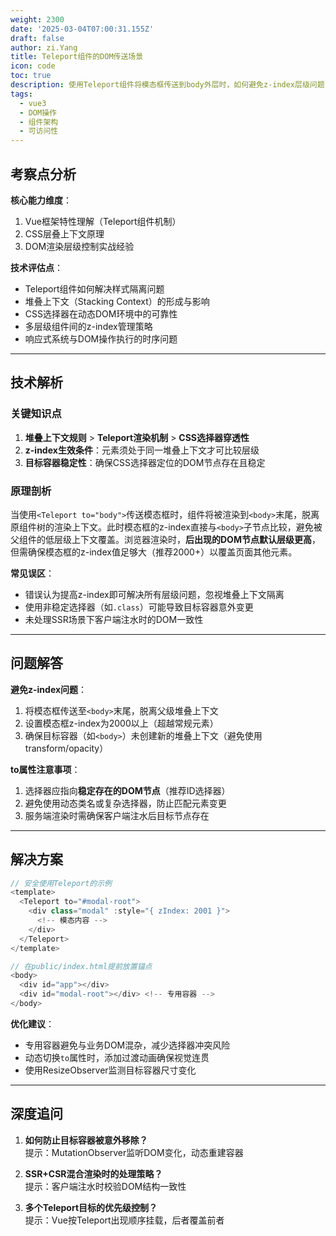 ```yaml
---
weight: 2300
date: '2025-03-04T07:00:31.155Z'
draft: false
author: zi.Yang
title: Teleport组件的DOM传送场景
icon: code
toc: true
description: 使用Teleport组件将模态框传送到body外层时，如何避免z-index层级问题？请分析其实现原理，并说明to属性支持CSS选择器时的注意事项。
tags:
  - vue3
  - DOM操作
  - 组件架构
  - 可访问性
---
```




## 考察点分析

**核心能力维度**：  

1. Vue框架特性理解（Teleport组件机制）  
2. CSS层叠上下文原理  
3. DOM渲染层级控制实战经验  

**技术评估点**：  

- Teleport组件如何解决样式隔离问题  
- 堆叠上下文（Stacking Context）的形成与影响  
- CSS选择器在动态DOM环境中的可靠性  
- 多层级组件间的z-index管理策略  
- 响应式系统与DOM操作执行的时序问题  

---

## 技术解析

### 关键知识点

1. **堆叠上下文规则** > **Teleport渲染机制** > **CSS选择器穿透性**  
2. **z-index生效条件**：元素须处于同一堆叠上下文才可比较层级  
3. **目标容器稳定性**：确保CSS选择器定位的DOM节点存在且稳定  

### 原理剖析

当使用`<Teleport to="body">`传送模态框时，组件将被渲染到`<body>`末尾，脱离原组件树的渲染上下文。此时模态框的z-index直接与`<body>`子节点比较，避免被父组件的低层级上下文覆盖。浏览器渲染时，**后出现的DOM节点默认层级更高**，但需确保模态框的z-index值足够大（推荐2000+）以覆盖页面其他元素。

**常见误区**：  

- 错误认为提高z-index即可解决所有层级问题，忽视堆叠上下文隔离  
- 使用非稳定选择器（如`.class`）可能导致目标容器意外变更  
- 未处理SSR场景下客户端注水时的DOM一致性  

---

## 问题解答

**避免z-index问题**：  

1. 将模态框传送至`<body>`末尾，脱离父级堆叠上下文  
2. 设置模态框z-index为2000以上（超越常规元素）  
3. 确保目标容器（如`<body>`）未创建新的堆叠上下文（避免使用transform/opacity）  

**to属性注意事项**：  

1. 选择器应指向**稳定存在的DOM节点**（推荐ID选择器）  
2. 避免使用动态类名或复杂选择器，防止匹配元素变更  
3. 服务端渲染时需确保客户端注水后目标节点存在  

---

## 解决方案

```javascript
// 安全使用Teleport的示例
<template>
  <Teleport to="#modal-root">
    <div class="modal" :style="{ zIndex: 2001 }">
      <!-- 模态内容 -->
    </div>
  </Teleport>
</template>

// 在public/index.html提前放置锚点
<body>
  <div id="app"></div>
  <div id="modal-root"></div> <!-- 专用容器 -->
</body>
```

**优化建议**：  

- 专用容器避免与业务DOM混杂，减少选择器冲突风险  
- 动态切换`to`属性时，添加过渡动画确保视觉连贯  
- 使用ResizeObserver监测目标容器尺寸变化  

---

## 深度追问

1. **如何防止目标容器被意外移除？**  
提示：MutationObserver监听DOM变化，动态重建容器  

2. **SSR+CSR混合渲染时的处理策略？**  
提示：客户端注水时校验DOM结构一致性  

3. **多个Teleport目标的优先级控制？**  
提示：Vue按Teleport出现顺序挂载，后者覆盖前者

